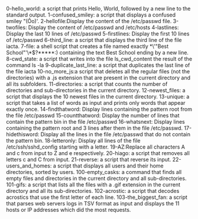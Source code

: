 0-hello_world: a script that prints Hello, World, followed by a new line to the standard output.
1-confused_smiley: a script that displays a confused smiley "(Ôo)'.
2-hellofile:Display the content of the /etc/passwd file. 
3-twofiles: Display the content of /etc/passwd and /etc/hosts
4-lastlines: Display the last 10 lines of /etc/passwd
5-firstlines: Display the first 10 lines of /etc/passwd
6-third_line:  a script that displays the third line of the file iacta.
7-file: a shell script that creates a file named exactly \*\\'"Best School"\'\\*$\?\*\*\*\*\*:) containing the text Best School ending by a new line.
8-cwd_state: a script that writes into the file ls_cwd_content the result of the command ls -la
9-duplicate_last_line: a script that duplicates the last line of the file iacta
10-no_more_js:a script that deletes all the regular files (not the directories) with a .js extension that are present in the current directory and all its subfolders.
11-directories: a script that counts the number of directories and sub-directories in the current directory.
12-newest_files: a script that displays the 10 newest files in the current directory.
13-unique: a script that takes a list of words as input and prints only words that appear exactly once.
14-findthatword: Display lines containing the pattern root from the file /etc/passwd
15-countthatword: Display the number of lines that contain the pattern bin in the file /etc/passwd
16-whatsnext: Display lines containing the pattern root and 3 lines after them in the file /etc/passwd.
17-hidethisword: Display all the lines in the file /etc/passwd that do not contain the pattern bin.
18-letteronly: Display all lines of the file /etc/ssh/sshd_config starting with a letter.
19-AZ:Replace all characters A and c from input to Z and e respectively.
20-hiago:  a script that removes all letters c and C from input.
21-reverse:   a script that reverse its input.
22-users_and_homes:  a script that displays all users and their home directories, sorted by users.
100-empty_casks: a command that finds all empty files and directories in the current directory and all sub-directories.
101-gifs: a script that lists all the files with a .gif extension in the current directory and all its sub-directories.
102-acrostic: a script that decodes acrostics that use the first letter of each line.
103-the_biggest_fan: a script that parses web servers logs in TSV format as input and displays the 11 hosts or IP addresses which did the most requests.
